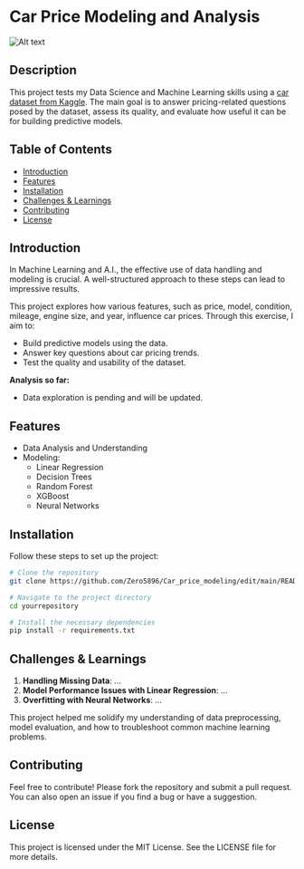 # Car Price Modeling and Analysis

![Alt text](https://rpmtechnik.co.uk/wp-content/uploads/porsche-930-turbo.jpg)


## Description

This project tests my Data Science and Machine Learning skills using a [car dataset from Kaggle](https://www.kaggle.com/datasets/zafarali27/car-price-prediction/data). The main goal is to answer pricing-related questions posed by the dataset, assess its quality, and evaluate how useful it can be for building predictive models.


## Table of Contents
- [Introduction](#introduction)
- [Features](#features)
- [Installation](#installation)
- [Challenges & Learnings](#challenges-learnings)  
- [Contributing](#contributing)
- [License](#license)

## Introduction

In Machine Learning and A.I., the effective use of data handling and modeling is crucial. A well-structured approach to these steps can lead to impressive results.

This project explores how various features, such as price, model, condition, mileage, engine size, and year, influence car prices. Through this exercise, I aim to:
- Build predictive models using the data.
- Answer key questions about car pricing trends.
- Test the quality and usability of the dataset.

**Analysis so far:**
- Data exploration is pending and will be updated.

## Features

- Data Analysis and Understanding
- Modeling:
  - Linear Regression
  - Decision Trees
  - Random Forest
  - XGBoost
  - Neural Networks


## Installation

Follow these steps to set up the project:

```bash
# Clone the repository
git clone https://github.com/Zero5896/Car_price_modeling/edit/main/README.md

# Navigate to the project directory
cd yourrepository

# Install the necessary dependencies
pip install -r requirements.txt
```

## Challenges & Learnings


1. **Handling Missing Data**: ...
2. **Model Performance Issues with Linear Regression**: ...
3. **Overfitting with Neural Networks**: ...

This project helped me solidify my understanding of data preprocessing, model evaluation, and how to troubleshoot common machine learning problems.

## Contributing
Feel free to contribute! Please fork the repository and submit a pull request. You can also open an issue if you find a bug or have a suggestion.

## License

This project is licensed under the MIT License. See the LICENSE file for more details.
